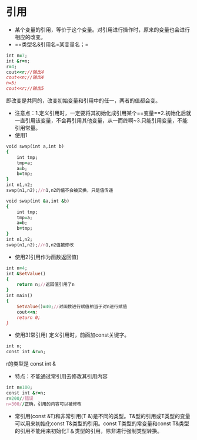 # 引用
- 某个变量的引用，等价于这个变量。对引用进行操作时，原来的变量也会进行相应的改变。
- ==类型名&引用名=某变量名；=
```ruby
int n=7;
int &r=n;
r=4;
cout<<r;//输出4
cout<<n;//输出4
n=5;
cout<<r;//输出5
```
即改变是共同的，改变初始变量和引用中的任一，两者的值都会变。

- 注意点：1.定义引用时，一定要将其初始化成引用某个==变量==2.初始化后就一直引用该变量，不会再引用其他变量，从一而终啊~3.只能引用变量，不能引用常量。
- 使用1
```ruby
void swap(int a,int b)
{
    int tmp;
    tmp=a;
    a=b;
    b=tmp;
}
int n1,n2;
swap(n1,n2);//n1,n2的值不会被交换，只是值传递

void swap(int &a,int &b)
{
    int tmp;
    tmp=a;
    a=b;
    b=tmp;
}
int n1,n2;
swap(n1,n2);//n1,n2值被修改
```
- 使用2(引用作为函数返回值)
```ruby
int n=4;
int &SetValue()
{
    return n;//返回值引用了n
}
int main()
{
    SetValue()=40;//对函数进行赋值相当于对n进行赋值
    cout<<n;
    return 0;
}
```
- 使用3(常引用)
定义引用时，前面加const关键字。
```ruby
int n;
const int &r=n;
```
r的类型是 const int &

- 特点：不能通过常引用去修改其引用内容
```ruby
int n=100;
const int &r=n;
r=200//错误
n=300//正确，引用的内容可以被修改
```

- 常引用(const &T)和非常引用(T &)是不同的类型。T&型的引用或T类型的变量可以用来初始化const T&类型的引用。const T类型的常变量和const T&类型的引用不能用来初始化T＆类型的引用，除非进行强制类型转换。
